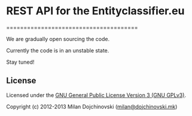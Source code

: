 # REST API for the Entityclassifier.eu
======================================

We are gradually open sourcing the code.

Currently the code is in an unstable state.

Stay tuned!

License
------

Licensed under the [GNU General Public License Version 3 (GNU GPLv3)](http://www.gnu.org/licenses/gpl.html).

Copyright (c) 2012-2013 Milan Dojchinovski (<milan@dojchinovski.mk>)